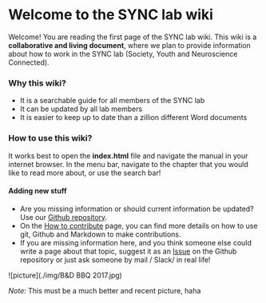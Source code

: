 # Welcome to the SYNC lab wiki



Welcome! You are reading the first page of the SYNC lab wiki. This wiki is a **collaborative and living document**, where we plan to provide information about how to work in the SYNC lab (Society, Youth and Neuroscience Connected).



### Why this wiki?

- It is a searchable guide for all members of the SYNC lab 
- It can be updated by all lab members
- It is easier to keep up to date than a zillion different Word documents 



### How to use this wiki?

It works best to open the **index.html** file and navigate the manual in your internet browser. In the menu bar, navigate to the chapter that you would like to read more about, or use the search bar!

#### Adding new stuff

- Are you missing information or should current information be updated? Use our [Github repository](https://github.com/eur-synclab/sync-manual).
- On the [How to contribute](../welcome/contribute.md) page, you can find more details on how to use git, Github and Markdown to make contributions.
- If you are missing information here, and you think someone else could write a page about that topic, suggest it as an [Issue](https://github.com/eur-synclab/sync-manual/issues) on the Github repository or just ask someone by mail / Slack/ in real life!




![picture](./img/B&D BBQ 2017.jpg)

*Note:* This must be a much better and recent picture, haha